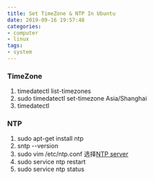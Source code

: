 ```yaml
---
title: Set TimeZone & NTP In Ubuntu
date: 2019-09-16 19:57:48
categories: 
- computer
- linux
tags:
- system
---
```

### TimeZone

1. timedatectl list-timezones
2. sudo timedatectl set-timezone Asia/Shanghai
3. timedatectl

### NTP

1. sudo apt-get install ntp
2. sntp --version
3. sudo vim /etc/ntp.conf 选择[NTP server](https://support.ntp.org/bin/view/Servers/NTPPoolServers)
4. sudo service ntp restart
5. sudo service ntp status
